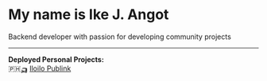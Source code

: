 # My name is Ike J. Angot

Backend developer with passion for developing community projects

---

**Deployed Personal Projects:**  
🇵🇭🛺 [Iloilo Publink](https://iloilo.publink.space/)
